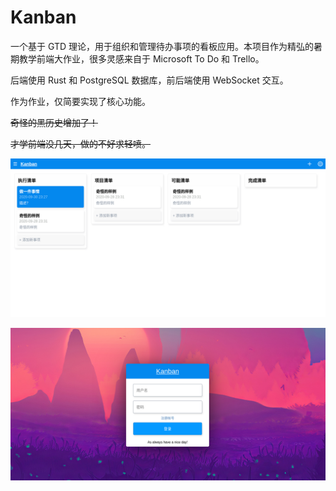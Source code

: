 # Kanban

一个基于 GTD 理论，用于组织和管理待办事项的看板应用。本项目作为精弘的暑期教学前端大作业，很多灵感来自于 Microsoft To Do 和 Trello。

后端使用 Rust 和 PostgreSQL 数据库，前后端使用 WebSocket 交互。

作为作业，仅简要实现了核心功能。

~~奇怪的黑历史增加了！~~

~~才学前端没几天，做的不好求轻喷。~~

![main.png](pictures/main.png)

![login_page.png](pictures/login_page.png)